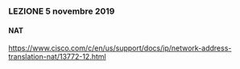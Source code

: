 ### LEZIONE  5 novembre 2019

#### NAT

https://www.cisco.com/c/en/us/support/docs/ip/network-address-translation-nat/13772-12.html

